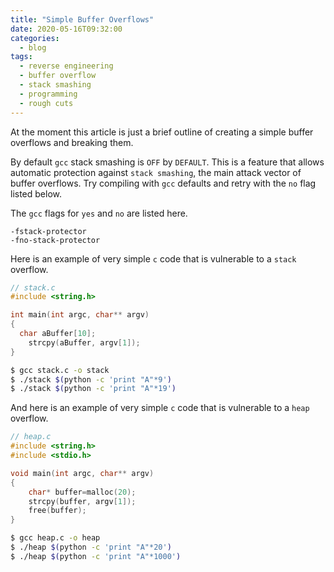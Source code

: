 ```yaml
---
title: "Simple Buffer Overflows"
date: 2020-05-16T09:32:00
categories:
  - blog
tags:
  - reverse engineering
  - buffer overflow
  - stack smashing
  - programming
  - rough cuts
---
```


At the moment this article is just a brief outline of creating a simple buffer overflows and breaking them.


By default `gcc` stack smashing is `OFF` by `DEFAULT`. This is a feature that allows automatic protection against `stack smashing`, the main attack vector of buffer overflows. Try compiling with `gcc` defaults and retry with the `no` flag listed below.


The `gcc` flags for `yes` and `no` are listed here.
```
-fstack-protector
-fno-stack-protector
```


Here is an example of very simple `c` code that is vulnerable to a `stack` overflow.

```c
// stack.c
#include <string.h>

int main(int argc, char** argv)
{
  char aBuffer[10];
	strcpy(aBuffer, argv[1]);
}
```

```bash
$ gcc stack.c -o stack
$ ./stack $(python -c 'print "A"*9')
$ ./stack $(python -c 'print "A"*19')
```

And here is an example of very simple `c` code that is vulnerable to a `heap` overflow.

```c
// heap.c
#include <string.h>
#include <stdio.h>

void main(int argc, char** argv)
{
	char* buffer=malloc(20);
	strcpy(buffer, argv[1]);
	free(buffer);
}
```

```bash
$ gcc heap.c -o heap
$ ./heap $(python -c 'print "A"*20')
$ ./heap $(python -c 'print "A"*1000')
```

